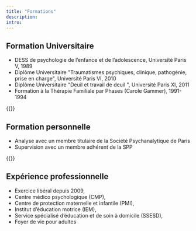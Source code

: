 ```yaml
---
title: "Formations"
description:
intro:
---
```


## Formation Universitaire

- DESS de psychologie de l’enfance et de l’adolescence, Université Paris V, 1989 
- Diplôme Universitaire "Traumatismes psychiques, clinique, pathogénie, prise en charge", Université Paris VI, 2010 
- Diplôme Universitaire "Deuil et travail de deuil ", Université Paris XI, 2011
- Formation à la Thérapie Familiale par Phases (Carole Gammer), 1991-1994

{{<horizontal-rule>}} 

## Formation personnelle

- Analyse avec un membre titulaire de la Société Psychanalytique de Paris 
- Supervision  avec un membre adhérent de la SPP

{{<horizontal-rule>}} 

## Expérience professionnelle

- Exercice libéral depuis 2009,
- Centre médico psychologique (CMP), 
- Centre de protection maternelle et infantile (PMI), 
- Institut d’éducation motrice (IEM), 
- Service spécialisé d’éducation et de soin à domicile (SSESD),
- ​​Foyer de vie pour adultes
